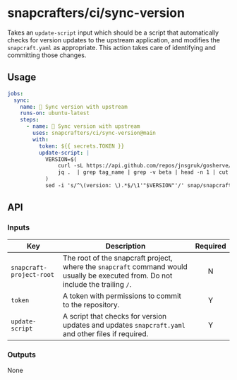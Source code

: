 # snapcrafters/ci/sync-version

Takes an `update-script` input which should be a script that automatically checks for version
updates to the upstream application, and modifies the `snapcraft.yaml` as appropriate. This action
takes care of identifying and committing those changes.

## Usage

```yaml
jobs:
  sync:
    name: 🔄 Sync version with upstream
    runs-on: ubuntu-latest
    steps:
      - name: 🔄 Sync version with upstream
        uses: snapcrafters/ci/sync-version@main
        with:
          token: ${{ secrets.TOKEN }}
          update-script: |
            VERSION=$(
                curl -sL https://api.github.com/repos/jnsgruk/gosherve/releases | 
                jq .  | grep tag_name | grep -v beta | head -n 1 | cut -d'"' -f4 | tr -d 'v'
            )
            sed -i 's/^\(version: \).*$/\1'"$VERSION"'/' snap/snapcraft.yaml
```

## API

### Inputs

| Key                      | Description                                                                                                                       | Required |
| ------------------------ | --------------------------------------------------------------------------------------------------------------------------------- | :------: |
| `snapcraft-project-root` | The root of the snapcraft project, where the `snapcraft` command would usually be executed from. Do not include the trailing `/`. |    N     |
| `token`                  | A token with permissions to commit to the repository.                                                                             |    Y     |
| `update-script`          | A script that checks for version updates and updates `snapcraft.yaml` and other files if required.                                |    Y     |

### Outputs

None
